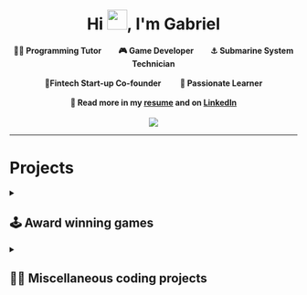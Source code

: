 <div align="center">
<h1 align="center">Hi <img width="35" src="https://github.com/g-nilsson/gabriel_nilsson/blob/main/assets/waving.gif">, I'm Gabriel</h1>
<h4>🧑‍🏫 Programming Tutor&nbsp;&nbsp;&nbsp;&nbsp;&nbsp;&nbsp;&nbsp;&nbsp;&nbsp;🎮 Game Developer&nbsp;&nbsp;&nbsp;&nbsp;&nbsp;&nbsp;&nbsp;&nbsp;&nbsp;⚓ Submarine System Technician<br><br>💱Fintech Start-up Co-founder&nbsp;&nbsp;&nbsp;&nbsp;&nbsp;&nbsp;&nbsp;&nbsp;&nbsp;&nbsp;🧠 Passionate Learner<br><br>📝 Read more in my <a href="https://github.com/g-nilsson/gabriel_nilsson/blob/main/assets/Resume_Gabriel.pdf" target="_blank">resume</a> and on <a href="https://www.linkedin.com/in/gab-nil/" target="_blank">LinkedIn</a></h4>
</div>

<div align="center">
  <img  src="https://github.com/g-nilsson/gabriel_nilsson/blob/main/assets/game_of_life.gif"></a>
</div>

-----
<h1> Projects </h1>
<details>
  <summary><h2>🕹️ Award winning games</h2></a></summary>
<div>
  <samp>
    <h1 align="center"><a href="https://gamejolt.com/games/Queensrevolver/449498" target="_blank">Queen's Revolver</a></h1>
    <div align="center">
      <p><a href="https://gamejolt.com/games/Queensrevolver/449498" target="_blank">
      <img  src="https://github.com/g-nilsson/gabriel_nilsson/blob/main/assets/game_imgs/queens_revolver.png" width="800" height="200"></a></p>
    </div>
  </samp>
  <div align="center">
    <em> <a href="https://gamejolt.com/get/build?game=449498&build=837056" target="_blank">Download game<br></a></em>
  </div>
  
    
  <ul>
  <li>Won "Best Game" and "Best Music" in Swedish game development competition. (+200 teams, 64 qualify, 1 get "Best game")</li>
  <li>A few youtube gameplay videos:  <a href="https://youtu.be/ewOnlu_CN-Q" target="_blank">A🎬</a> <a href="https://www.youtube.com/watch?v=vKIY1BO49lg" target="_blank">B🎬</a>  <a href="https://youtu.be/vasAUEp9urM" target="_blank">C🎬</a></li>
  <li>Reviews from players:</li>
    <ul>
      <li>"This is one of the most unique and fun games that I have played in such a long time!" - @CriticalPlays</li>
      <li>"The great beginnings of a potentially amazing game, this! There's so much to love about the whole idea" - @MichaelBlighe</li>
    </ul>
</ul>
  
  <samp>
    <h1 align="center"><a href="https://gamejolt.com/games/winters-grasp/378067" target="_blank">Winter's Grasp</a></h1>
      <div align="center">
        <p><a href="https://gamejolt.com/games/winters-grasp/378067" target="_blank">
        <img  src="https://github.com/g-nilsson/gabriel_nilsson/blob/main/assets/game_imgs/winters_grasp.png" width="800" height="200"></a></p>
      </div>
  </samp>
  <div align="center">
    <em><a href="https://gamejolt.com/get/build?game=378067&build=697195" target="_blank">Download game<br></a></em>
  </div>
  <li>Won "Best Cutscene" in Swedish game development competition</li>
  <li>A few youtube gameplay videos:  <a href="https://www.youtube.com/watch?v=kNH64uyr7qo" target="_blank">A🎬</a> <a href="https://youtu.be/h1ddyKeTc5c" target="_blank">B🎬</a>  <a href="https://www.youtube.com/watch?v=BPKM5SMYoyU&t=5s" target="_blank">C🎬</a></li>
  <li>20 thousand views on Game Jolt along with reviews from players:</li>
    <ul>
      <li>"just found this game and thought it had alot of charm, u guys did a great job on this" - @TMCdragon</li>
      <li>"When I played the prototype, I could tell it had potential. And now it shows through this demo! I love all the new things that were added, it definitely gives the game more life. Great job!" - @AprilPandaPlays</li>
    </ul>
</ul>
    
  <samp>
    <h1 align="center"><a href="https://www.indiedb.com/games/arrow-of-artemis" target="_blank">Arrow of Artemis</a></h1>
      <div align="center">
        <p><a href="https://www.indiedb.com/games/arrow-of-artemis" target="_blank">
        <img  src="https://github.com/g-nilsson/gabriel_nilsson/blob/main/assets/game_imgs/AoA_Title.png" width="800" height="260"></a></p>
      </div>
  </samp>
  <div align="center">
    <em><a href="https://www.indiedb.com/downloads/start/136752?referer=https%3A%2F%2Fwww.indiedb.com%2Fgames%2Farrow-of-artemis" target="_blank">Download game<br></a></em>
  </div>
  <li>Won "Best newbie" in Swedish game development competition</li>
   
  
</div>
</details>

<details>
  <summary><h2>👨‍💻 Miscellaneous coding projects</h2></summary>
<div>
<samp>
  <h3><a href="https://github.com/g-nilsson/gabriel_nilsson/tree/main/Traveling%20salesman%20and%20disease%20modeling" target="_blank">Traveling salesman problem & disease modeling</a></h3>
</samp>
</div>
</details>
